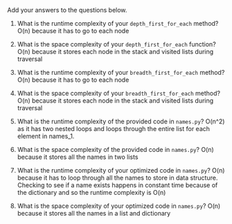 Add your answers to the questions below.

1. What is the runtime complexity of your `depth_first_for_each` method?
   O(n) because it has to go to each node

2. What is the space complexity of your `depth_first_for_each` function?
   O(n) because it stores each node in the stack and visited lists during traversal

3. What is the runtime complexity of your `breadth_first_for_each` method?
   O(n) because it has to go to each node

4. What is the space complexity of your `breadth_first_for_each` method?
   O(n) because it stores each node in the stack and visited lists during traversal

5. What is the runtime complexity of the provided code in `names.py`?
   O(n^2) as it has two nested loops and loops through the entire list for each element in names_1.
6. What is the space complexity of the provided code in `names.py`?
   O(n) because it stores all the names in two lists

7. What is the runtime complexity of your optimized code in `names.py`?
   O(n) because it has to loop through all the names to store in data structure. Checking to see if a name exists happens in constant time because of the dictionary and so the runtime complexity is O(n)

8. What is the space complexity of your optimized code in `names.py`?
   O(n) because it stores all the names in a list and dictionary
